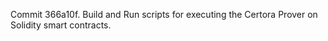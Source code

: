 Commit 366a10f.                    Build and Run scripts for executing the Certora Prover on Solidity smart contracts.